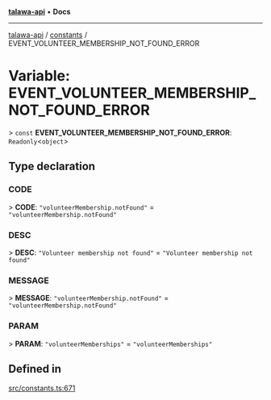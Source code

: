 [**talawa-api**](../../README.md) • **Docs**

***

[talawa-api](../../modules.md) / [constants](../README.md) / EVENT\_VOLUNTEER\_MEMBERSHIP\_NOT\_FOUND\_ERROR

# Variable: EVENT\_VOLUNTEER\_MEMBERSHIP\_NOT\_FOUND\_ERROR

\> `const` **EVENT\_VOLUNTEER\_MEMBERSHIP\_NOT\_FOUND\_ERROR**: `Readonly`\<`object`\>

## Type declaration

### CODE

\> **CODE**: `"volunteerMembership.notFound"` = `"volunteerMembership.notFound"`

### DESC

\> **DESC**: `"Volunteer membership not found"` = `"Volunteer membership not found"`

### MESSAGE

\> **MESSAGE**: `"volunteerMembership.notFound"` = `"volunteerMembership.notFound"`

### PARAM

\> **PARAM**: `"volunteerMemberships"` = `"volunteerMemberships"`

## Defined in

[src/constants.ts:671](https://github.com/PalisadoesFoundation/talawa-api/blob/bba5d82264abb62b9e358a3d3fe1af18a8a8f6e4/src/constants.ts#L671)
